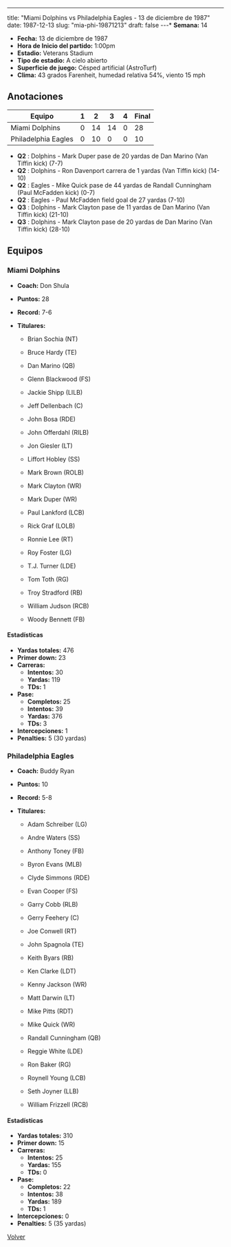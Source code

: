 ---
title: "Miami Dolphins vs Philadelphia Eagles - 13 de diciembre de 1987"
date: 1987-12-13
slug: "mia-phi-19871213"
draft: false
---* **Semana:** 14
* **Fecha:** 13 de diciembre de 1987
* **Hora de Inicio del partido:** 1:00pm
* **Estadio:** Veterans Stadium
* **Tipo de estadio:** A cielo abierto
* **Superficie de juego:** Césped artificial (AstroTurf)
* **Clima:** 43 grados Farenheit, humedad relativa 54%, viento 15 mph




## Anotaciones
| Equipo | 1 | 2 | 3 | 4 | Final |
|--------|---|---|---|---|-------|
| Miami Dolphins  | 0 | 14 | 14 | 0  | 28 |
| Philadelphia Eagles  | 0 | 10 | 0 | 0  | 10 |
* **Q2** : Dolphins - Mark Duper pase de 20 yardas de Dan Marino (Van Tiffin kick) (7-7)
* **Q2** : Dolphins - Ron Davenport carrera de 1 yardas (Van Tiffin kick) (14-10)
* **Q2** : Eagles - Mike Quick pase de 44 yardas de Randall Cunningham (Paul McFadden kick) (0-7)
* **Q2** : Eagles - Paul McFadden field goal de 27 yardas (7-10)
* **Q3** : Dolphins - Mark Clayton pase de 11 yardas de Dan Marino (Van Tiffin kick) (21-10)
* **Q3** : Dolphins - Mark Clayton pase de 20 yardas de Dan Marino (Van Tiffin kick) (28-10)


## Equipos


### Miami Dolphins
* **Coach:** Don Shula
* **Puntos:** 28
* **Record:** 7-6
* **Titulares:** 

  * Brian Sochia (NT) 

  * Bruce Hardy (TE) 

  * Dan Marino (QB) 

  * Glenn Blackwood (FS) 

  * Jackie Shipp (LILB) 

  * Jeff Dellenbach (C) 

  * John Bosa (RDE) 

  * John Offerdahl (RILB) 

  * Jon Giesler (LT) 

  * Liffort Hobley (SS) 

  * Mark Brown (ROLB) 

  * Mark Clayton (WR) 

  * Mark Duper (WR) 

  * Paul Lankford (LCB) 

  * Rick Graf (LOLB) 

  * Ronnie Lee (RT) 

  * Roy Foster (LG) 

  * T.J. Turner (LDE) 

  * Tom Toth (RG) 

  * Troy Stradford (RB) 

  * William Judson (RCB) 

  * Woody Bennett (FB) 

#### Estadísticas
* **Yardas totales:** 476
* **Primer down:** 23
* **Carreras:**
  * **Intentos:** 30
  * **Yardas:** 119
  * **TDs:** 1
* **Pase:**
  * **Completos:** 25
  * **Intentos:** 39
  * **Yardas:** 376
  * **TDs:** 3
* **Intercepciones:** 1
* **Penalties:** 5 (30 yardas)

### Philadelphia Eagles
* **Coach:** Buddy Ryan
* **Puntos:** 10
* **Record:** 5-8
* **Titulares:** 

  * Adam Schreiber (LG) 

  * Andre Waters (SS) 

  * Anthony Toney (FB) 

  * Byron Evans (MLB) 

  * Clyde Simmons (RDE) 

  * Evan Cooper (FS) 

  * Garry Cobb (RLB) 

  * Gerry Feehery (C) 

  * Joe Conwell (RT) 

  * John Spagnola (TE) 

  * Keith Byars (RB) 

  * Ken Clarke (LDT) 

  * Kenny Jackson (WR) 

  * Matt Darwin (LT) 

  * Mike Pitts (RDT) 

  * Mike Quick (WR) 

  * Randall Cunningham (QB) 

  * Reggie White (LDE) 

  * Ron Baker (RG) 

  * Roynell Young (LCB) 

  * Seth Joyner (LLB) 

  * William Frizzell (RCB) 

#### Estadísticas
* **Yardas totales:** 310
* **Primer down:** 15
* **Carreras:**
  * **Intentos:** 25
  * **Yardas:** 155
  * **TDs:** 0
* **Pase:**
  * **Completos:** 22
  * **Intentos:** 38
  * **Yardas:** 189
  * **TDs:** 1
* **Intercepciones:** 0
* **Penalties:** 5 (35 yardas)


[Volver](/historia/1987)
